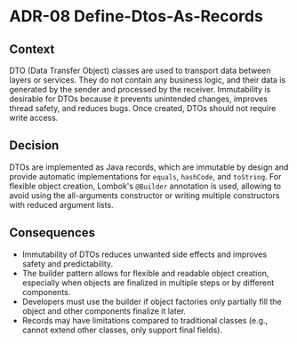 # ADR-08 Define-Dtos-As-Records

## Context

DTO (Data Transfer Object) classes are used to transport data between layers or services.
They do not contain any business logic, and their data is generated by the sender and processed by the receiver.
Immutability is desirable for DTOs because it prevents unintended changes, improves thread safety, and reduces bugs.
Once created, DTOs should not require write access.

## Decision

DTOs are implemented as Java records, which are immutable by design and provide automatic implementations for `equals`, `hashCode`, and `toString`.
For flexible object creation, Lombok's `@Builder` annotation is used, allowing to avoid using the all-arguments constructor or writing multiple
constructors with reduced argument lists.

## Consequences

- Immutability of DTOs reduces unwanted side effects and improves safety and predictability.
- The builder pattern allows for flexible and readable object creation, especially when objects are finalized in multiple steps or by different components.
- Developers must use the builder if object factories only partially fill the object and other components finalize it later.
- Records may have limitations compared to traditional classes (e.g., cannot extend other classes, only support final fields).
